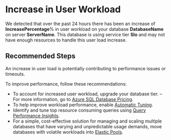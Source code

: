 <properties
    pageTitle="query execution/increased workload"
    description="query execution/increased workload"
    infoBubbleText="Increased customer workload detected. See details on the right."
    service="microsoft.sql"
    resource="servers"
    authors="ketho00"
    ms.author="ketho"
    displayOrder=""
    articleId="IsWorkLoadIssue_WL112688-E6C3-1004-B3D3-188FD8FC30EA"
    diagnosticScenario="SqlPerfTsg"
    selfHelpType="diagnostics"
    supportTopicIds="32749513,32749514,32749515,32749520"
    resourceTags=""
    productPesIds="13491"
    cloudEnvironments="public,blackForest,fairfax,mooncake, usnat, ussec"
	ownershipId="AzureData_AzureSQLDB_Performance"
/>

# Increase in User Workload

<!--issueDescription-->
We detected that over the past 24 hours there has been an increase of **<!--$IncreasePercentage-->IncreasePercentage<!--/$IncreasePercentage-->**% in user workload on your database **<!--$DatabaseName-->DatabaseName<!--/$DatabaseName-->** on server **<!--$ServerName-->ServerName<!--/$ServerName-->**. This database is using service tier **<!--$Slo-->Slo<!--/$Slo-->** and may not have enough resources to handle this user load increase.
<!--/issueDescription-->

## **Recommended Steps**
An increase in user load is potentially contributing to performance issues or timeouts. 

To improve performance, follow these recommendations:
* To account for increased user workload, upgrade your database tier. – For more information, go to [Azure SQL Database Pricing](https://docs.microsoft.com/azure/azure-sql/database/purchasing-models). 
* To help improve workload performance, enable [Automatic Tuning](https://docs.microsoft.com/azure/azure-sql/database/automatic-tuning-enable). 
* Identify and tune top resource consuming queries using [Query Performance Insights](https://docs.microsoft.com/azure/azure-sql/database/query-performance-insight-use).
* For a simple, cost-effective solution for managing and scaling multiple databases that have varying and unpredictable usage demands, move databases with volatile workloads into [Elastic Pools](https://docs.microsoft.com/azure/azure-sql/database/elastic-pool-overview). 
